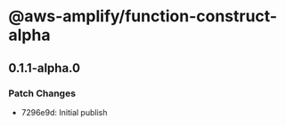 # @aws-amplify/function-construct-alpha

## 0.1.1-alpha.0

### Patch Changes

- 7296e9d: Initial publish

